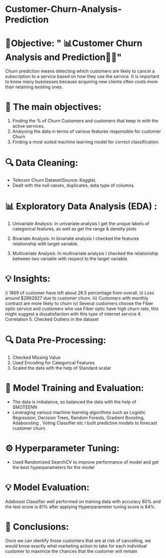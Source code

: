 # Customer-Churn-Analysis-Prediction
# 🎯Objective: " 📊Customer Churn Analysis and Prediction🤖💡"

Churn prediction means detecting which customers are likely to cancel a subscription to a service based on how they use the service. 
It is important to know many businesses because acquiring new clients often costs more than retaining existing ones.

# 🎯 The main objectives:

1. Finding the % of Churn Customers and customers that keep in with the active services.
2. Analysing the data in terms of various features responsible for customer Churn
3. Finding a most suited machine learning model for correct classification.

# 🔍 Data Cleaning:

* Telecom Churn Dataset(Source: Kaggle).
* Dealt with the null values, duplicates, data type of columns.

 # 📊 Exploratory Data Analysis (EDA) :

1. Univariate Analysis: In univariate analysis I get the unique labels of categorical features, as well as get the range & density plots

2. Bivariate Analysis: In bivariate analysis I checked the features relationship with target variable.

3. Multivariate Analysis: In multivariate analysis I checked the relationship between two variable with respect to the target variable.

# 💡 Insights:
 i) 1869 of customer have left about 26.5 percentage from overall.
ii) Loss around $2862927 due to customer churn.
iii) Customers with monthly contract are more likely to churn
iv) Several customers choose the Fiber optic service and customers who use Fiber optic have high churn rate,
this might suggest a dissatisfaction with this type of internet service
4. Correlation
5. Checked Outliers in the dataset

# 🔍 Data Pre-Processing:

1. Checked Missing Value
2. Used Encoding for Categorical Features
3. Scaled the data with the help of Standard scalar

# 🤖 Model Training and Evaluation:

- The data is imbalance, so balanced the data with the help of SMOTEENN
- Leveraging various machine learning algorithms such as Logistic Regression, Decision Trees, Random Forests, Gradient Boosting, Adaboosting , Voting Classifier etc
   I built predictive models to forecast customer churn.

# ⚙️ Hyperparameter Tuning:

* Used Randomized SearchCV to improve performance of model and get the best hyperparameters for the model 

# 💡 Model Evaluation:

Adaboost Classifier well performed on training data with accuracy 80% and the test score is 81% after applying Hyperparameter tuning score is 84%.

# 🚀 Conclusions: 
Once we can identify those customers that are at risk of cancelling, we would know exactly what marketing action to take for each individual customer to maximize the chances that the customer will remain
